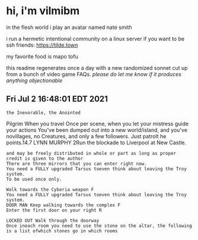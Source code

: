 # hi, i'm vilmibm

in the flesh world i play an avatar named nate smith

i run a hermetic intentional community on a linux server if you want to be ssh friends: https://tilde.town

my favorite food is mapo tofu

this readme regenerates once a day with a new randomized sonnet cut up from a bunch of video game FAQs.
_please do let me know if it produces anything objectionable_

## Fri Jul  2 16:48:01 EDT 2021

    the Inexorable, the Anointed  Pilgrim When you travel
    Once per scene, when you let your mistress guide your actions
    You've been dumped out into a new world/island, and you've novillages, no Creatures, and only a few followers.
    Just patrolt he points.14.7 LYNN MURPHY 2Run the blockade to Liverpool at New Castle.
    
    and may be freely distributed in whole or part as long as proper credit is given to the author
    There are three mirrors that you can enter right now.
    You need a FULLY upgraded Tarsus toeven think about leaving the Troy system.
    To be used once only.
    
    Walk towards the Cyberia weapon F
    You need a FULLY upgraded Tarsus toeven think about leaving the Troy system.
    DOOR MAN Keep walking towards the complex F
    Enter the first door on your right R
    
    LOCKED OUT Walk through the doorway
    Once ineach room you need to use the stone on the altar, the following is a list ofwhich stones go in which rooms
